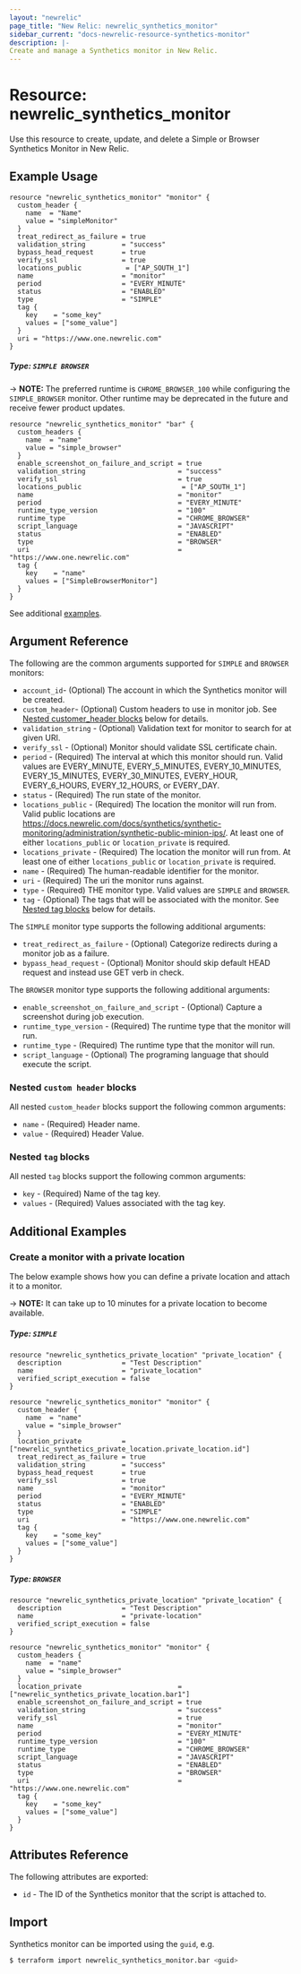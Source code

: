```yaml
---
layout: "newrelic"
page_title: "New Relic: newrelic_synthetics_monitor"
sidebar_current: "docs-newrelic-resource-synthetics-monitor"
description: |-
Create and manage a Synthetics monitor in New Relic.
---
```


# Resource: newrelic\_synthetics\_monitor

Use this resource to create, update, and delete a Simple or Browser Synthetics Monitor in New Relic.

## Example Usage
```hcl
resource "newrelic_synthetics_monitor" "monitor" {
  custom_header {
    name  = "Name"
    value = "simpleMonitor"
  }
  treat_redirect_as_failure = true
  validation_string         = "success"
  bypass_head_request       = true
  verify_ssl                = true
  locations_public           = ["AP_SOUTH_1"]
  name                      = "monitor"
  period                    = "EVERY_MINUTE"
  status                    = "ENABLED"
  type                      = "SIMPLE"
  tag {
    key    = "some_key"
    values = ["some_value"]
  }
  uri = "https://www.one.newrelic.com"
}
```
##### Type: `SIMPLE BROWSER`

-> **NOTE:** The preferred runtime is `CHROME_BROWSER_100` while configuring the `SIMPLE_BROWSER` monitor. Other runtime may be deprecated in the future and receive fewer product updates.

```hcl
resource "newrelic_synthetics_monitor" "bar" {
  custom_headers {
    name  = "name"
    value = "simple_browser"
  }
  enable_screenshot_on_failure_and_script = true
  validation_string                       = "success"
  verify_ssl                              = true
  locations_public                         = ["AP_SOUTH_1"]
  name                                    = "monitor"
  period                                  = "EVERY_MINUTE"
  runtime_type_version                    = "100"
  runtime_type                            = "CHROME_BROWSER"
  script_language                         = "JAVASCRIPT"
  status                                  = "ENABLED"
  type                                    = "BROWSER"
  uri                                     = "https://www.one.newrelic.com"
  tag {
    key    = "name"
    values = ["SimpleBrowserMonitor"]
  }
}
```
See additional [examples](#additional-examples).

## Argument Reference

The following are the common arguments supported for `SIMPLE` and `BROWSER` monitors:

* `account_id`- (Optional) The account in which the Synthetics monitor will be created.
* `custom_header`- (Optional) Custom headers to use in monitor job. See [Nested customer_header blocks](#nested-custom-header-blocks) below for details.
* `validation_string` - (Optional) Validation text for monitor to search for at given URI.
* `verify_ssl` - (Optional) Monitor should validate SSL certificate chain.
* `period` - (Required) The interval at which this monitor should run. Valid values are EVERY_MINUTE, EVERY_5_MINUTES, EVERY_10_MINUTES, EVERY_15_MINUTES, EVERY_30_MINUTES, EVERY_HOUR, EVERY_6_HOURS, EVERY_12_HOURS, or EVERY_DAY.
* `status` - (Required) The run state of the monitor.
* `locations_public` - (Required) The location the monitor will run from. Valid public locations are https://docs.newrelic.com/docs/synthetics/synthetic-monitoring/administration/synthetic-public-minion-ips/. At least one of either `locations_public` or `location_private` is required.
* `locations_private` - (Required) The location the monitor will run from. At least one of either `locations_public` or `location_private` is required.
* `name` - (Required) The human-readable identifier for the monitor.
* `uri` - (Required) The uri the monitor runs against.
* `type` - (Required) THE monitor type. Valid values are `SIMPLE` and `BROWSER`.
* `tag` - (Optional) The tags that will be associated with the monitor. See [Nested tag blocks](#nested-tag-blocks) below for details.

The `SIMPLE` monitor type supports the following additional arguments:

* `treat_redirect_as_failure` - (Optional) Categorize redirects during a monitor job as a failure.
* `bypass_head_request` - (Optional) Monitor should skip default HEAD request and instead use GET verb in check.

The `BROWSER` monitor type supports the following additional arguments:

* `enable_screenshot_on_failure_and_script` - (Optional) Capture a screenshot during job execution.
* `runtime_type_version` - (Required) The runtime type that the monitor will run.
* `runtime_type` - (Required) The runtime type that the monitor will run.
* `script_language` - (Optional) The programing language that should execute the script.

### Nested `custom header` blocks

All nested `custom_header` blocks support the following common arguments:

* `name` - (Required) Header name.
* `value` - (Required) Header Value.

### Nested `tag` blocks

All nested `tag` blocks support the following common arguments:

* `key` - (Required) Name of the tag key.
* `values` - (Required) Values associated with the tag key.

## Additional Examples

### Create a monitor with a private location

The below example shows how you can define a private location and attach it to a monitor.

-> **NOTE:** It can take up to 10 minutes for a private location to become available.

##### Type: `SIMPLE`

```hcl
resource "newrelic_synthetics_private_location" "private_location" {
  description               = "Test Description"
  name                      = "private_location"
  verified_script_execution = false
}

resource "newrelic_synthetics_monitor" "monitor" {
  custom_header {
    name  = "name"
    value = "simple_browser"
  }
  location_private          = ["newrelic_synthetics_private_location.private_location.id"]
  treat_redirect_as_failure = true
  validation_string         = "success"
  bypass_head_request       = true
  verify_ssl                = true
  name                      = "monitor"
  period                    = "EVERY_MINUTE"
  status                    = "ENABLED"
  type                      = "SIMPLE"
  uri                       = "https://www.one.newrelic.com"
  tag {
    key    = "some_key"
    values = ["some_value"]
  }
}
```
##### Type: `BROWSER`

```hcl
resource "newrelic_synthetics_private_location" "private_location" {
  description               = "Test Description"
  name                      = "private-location"
  verified_script_execution = false
}

resource "newrelic_synthetics_monitor" "monitor" {
  custom_headers {
    name  = "name"
    value = "simple_browser"
  }
  location_private                        = ["newrelic_synthetics_private_location.bar1"]
  enable_screenshot_on_failure_and_script = true
  validation_string                       = "success"
  verify_ssl                              = true
  name                                    = "monitor"
  period                                  = "EVERY_MINUTE"
  runtime_type_version                    = "100"
  runtime_type                            = "CHROME_BROWSER"
  script_language                         = "JAVASCRIPT"
  status                                  = "ENABLED"
  type                                    = "BROWSER"
  uri                                     = "https://www.one.newrelic.com"
  tag {
    key    = "some_key"
    values = ["some_value"]
  }
}

```

## Attributes Reference

The following attributes are exported:

* `id` - The ID of the Synthetics monitor that the script is attached to.

## Import

Synthetics monitor can be imported using the `guid`, e.g.

```bash
$ terraform import newrelic_synthetics_monitor.bar <guid>
```